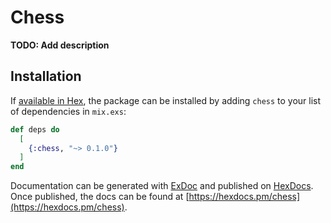 # Chess

**TODO: Add description**

## Installation

If [available in Hex](https://hex.pm/docs/publish), the package can be installed
by adding `chess` to your list of dependencies in `mix.exs`:

```elixir
def deps do
  [
    {:chess, "~> 0.1.0"}
  ]
end
```

Documentation can be generated with [ExDoc](https://github.com/elixir-lang/ex_doc)
and published on [HexDocs](https://hexdocs.pm). Once published, the docs can
be found at [https://hexdocs.pm/chess](https://hexdocs.pm/chess).

